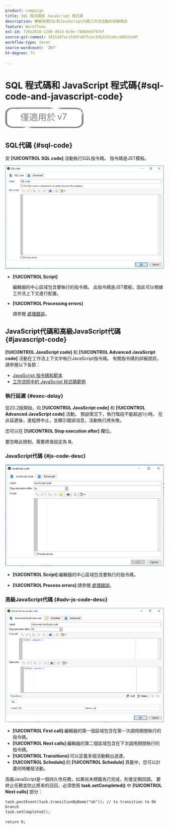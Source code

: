 ```yaml
---
product: campaign
title: SQL 程式碼和 JavaScript 程式碼
description: 瞭解有關SQL和JavaScript代碼工作流活動的詳細資訊
feature: Workflows
exl-id: 729a2010-c2d8-481b-8c9e-780b9e5f97ef
source-git-commit: 381538fac319dfa075cac3db2252a9cc80b31e0f
workflow-type: tm+mt
source-wordcount: '267'
ht-degree: 7%

---
```


# SQL 程式碼和 JavaScript 程式碼{#sql-code-and-javascript-code}

![](../../assets/v7-only.svg)

## SQL代碼 {#sql-code}

安 **[!UICONTROL SQL code]** 活動執行SQL指令碼。 指令碼是JST模板。

![](assets/sql_code.png)

* **[!UICONTROL Script]**

   編輯器的中心區域包含要執行的指令碼。 此指令碼是JST模板，因此可以根據工作流上下文進行配置。

* **[!UICONTROL Processing errors]**

   請參閱 [處理錯誤](monitoring-workflow-execution.md#processing-errors)。

## JavaScript代碼和高級JavaScript代碼 {#javascript-code}

**[!UICONTROL JavaScript code]** 和 **[!UICONTROL Advanced JavaScript code]** 活動在工作流上下文中執行JavaScript指令碼。 有關指令碼的詳細資訊，請參閱以下各節：

* [JavaScript 指令碼和範本](javascript-scripts-and-templates.md)
* [工作流程中的 JavaScript 程式碼範例](javascript-in-workflows.md)

### 執行延遲 {#exec-delay}

從20.2版開始，向 **[!UICONTROL JavaScript code]** 和 **[!UICONTROL Advanced JavaScript code]** 活動。 預設情況下，執行階段不能超過1小時。 在此延遲後，進程將中止，並顯示錯誤消息，活動執行將失敗。

您可以在 **[!UICONTROL Stop execution after]** 欄位。

要忽略此限制，需要將值設定為 **0**。

### JavaScript代碼 {#js-code-desc}

![](assets/javascript_code.png)

* **[!UICONTROL Script]**:編輯器的中心區域包含要執行的指令碼。

* **[!UICONTROL Process errors]**:請參閱 [處理錯誤](monitoring-workflow-execution.md#processing-errors)。

### 高級JavaScript代碼 {#adv-js-code-desc}

![](assets/advanced_javascript_code.png)

* **[!UICONTROL First call]**:編輯器的第一個區域包含在第一次調用期間執行的指令碼。
* **[!UICONTROL Next calls]**:編輯器的第二個區域包含在下次調用期間執行的指令碼。
* **[!UICONTROL Transitions]**:可以定義多個活動輸出過渡。
* **[!UICONTROL Schedule]**:的 **[!UICONTROL Schedule]** 頁籤中，您可以計畫何時觸發活動。

高級JavaScript是一個持久性任務，如果尚未標籤為已完成，則會定期回調。 要終止任務並防止將來的召回，必須使用 **task.setCompleted()** 中 **[!UICONTROL Next calls]** 部分：

```
task.postEvent(task.transitionByName("ok")); // to transition to Ok branch
task.setCompleted();

return 0;
```
